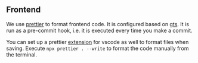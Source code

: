## Frontend

We use [prettier](https://prettier.io/) to format frontend code. It is configured based on [gts](https://github.com/google/gts). It is run as a pre-commit hook, i.e. it is executed every time you make a commit.

You can set up a prettier [extension](https://github.com/prettier/prettier-vscode) for vscode as well to format files when saving. Execute `npx prettier . --write` to format the code manually from the terminal.
